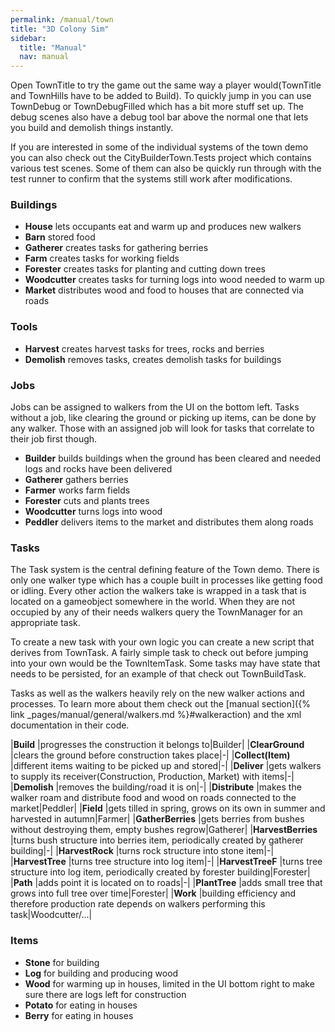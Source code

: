 ```yaml
---
permalink: /manual/town
title: "3D Colony Sim"
sidebar:
  title: "Manual"
  nav: manual
---
```


Open TownTitle to try the game out the same way a player would(TownTitle and TownHills have to be added to Build). To quickly jump in you can use TownDebug or TownDebugFilled which has a bit more stuff set up. The debug scenes also have a debug tool bar above the normal one that lets you build and demolish things instantly.

If you are interested in some of the individual systems of the town demo you can also check out the CityBuilderTown.Tests project which contains various test scenes. Some of them can also be quickly run through with the test runner to confirm that the systems still work after modifications.

### Buildings

- __House__ lets occupants eat and warm up and produces new walkers
- __Barn__ stored food
- __Gatherer__ creates tasks for gathering berries
- __Farm__ creates tasks for working fields
- __Forester__ creates tasks for planting and cutting down trees
- __Woodcutter__ creates tasks for turning logs into wood needed to warm up
- __Market__ distributes wood and food to houses that are connected via roads

### Tools

- __Harvest__ creates harvest tasks for trees, rocks and berries
- __Demolish__ removes tasks, creates demolish tasks for buildings

### Jobs

Jobs can be assigned to walkers from the UI on the bottom left. Tasks without a job, like clearing the ground or picking up items, can be done by any walker. Those with an assigned job will look for tasks that correlate to their job first though. 

- __Builder__ builds buildings when the ground has been cleared and needed logs and rocks have been delivered
- __Gatherer__ gathers berries
- __Farmer__ works farm fields
- __Forester__ cuts and plants trees
- __Woodcutter__ turns logs into wood
- __Peddler__ delivers items to the market and distributes them along roads

### Tasks

The Task system is the central defining feature of the Town demo. There is only one walker type which has a couple built in processes like getting food or idling. Every other action the walkers take is wrapped in a task that is located on a gameobject somewhere in the world. When they are not occupied by any of their needs walkers query the TownManager for an appropriate task. 

To create a new task with your own logic you can create a new script that derives from TownTask. A fairly simple task to check out before jumping into your own would be the TownItemTask. Some tasks may have state that needs to be persisted, for an example of that check out TownBuildTask.

Tasks as well as the walkers heavily rely on the new walker actions and processes. To learn more about them check out the [manual section]({% link _pages/manual/general/walkers.md %}#walkeraction) and the xml documentation in their code.

|__Build__ |progresses the construction it belongs to|Builder|
|__ClearGround__ |clears the ground before construction takes place|-|
|__Collect(Item)__ |different items waiting to be picked up and stored|-|
|__Deliver__ |gets walkers to supply its receiver(Construction, Production, Market) with items|-|
|__Demolish__ |removes the building/road it is on|-|
|__Distribute__ |makes the walker roam and distribute food and wood on roads connected to the market|Peddler|
|__Field__ |gets tilled in spring, grows on its own in summer and harvested in autumn|Farmer|
|__GatherBerries__ |gets berries from bushes without destroying them, empty bushes regrow|Gatherer|
|__HarvestBerries__ |turns bush structure into berries item, periodically created by gatherer building|-|
|__HarvestRock__ |turns rock structure into stone item|-|
|__HarvestTree__ |turns tree structure into log item|-|
|__HarvestTreeF__ |turns tree structure into log item, periodically created by forester building|Forester|
|__Path__ |adds point it is located on to roads|-|
|__PlantTree__ |adds small tree that grows into full tree over time|Forester|
|__Work__ |building efficiency and therefore production rate depends on walkers performing this task|Woodcutter/...|

### Items

- __Stone__ for building
- __Log__ for building and producing wood
- __Wood__ for warming up in houses, limited in the UI bottom right to make sure there are logs left for construction
- __Potato__ for eating in houses
- __Berry__ for eating in houses